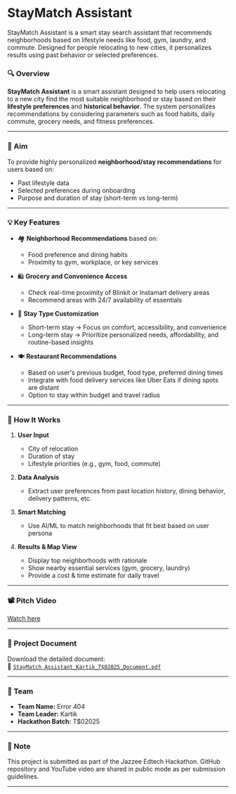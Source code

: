 # StayMatch Assistant
StayMatch Assistant is a smart stay search assistant that recommends neighborhoods based on lifestyle needs like food, gym, laundry, and commute. Designed for people relocating to new cities, it personalizes results using past behavior or selected preferences.

### 🔍 Overview

**StayMatch Assistant** is a smart assistant designed to help users relocating to a new city find the most suitable neighborhood or stay based on their **lifestyle preferences** and **historical behavior**. The system personalizes recommendations by considering parameters such as food habits, daily commute, grocery needs, and fitness preferences.

---

### 🎯 Aim

To provide highly personalized **neighborhood/stay recommendations** for users based on:

- Past lifestyle data
- Selected preferences during onboarding
- Purpose and duration of stay (short-term vs long-term)

---

### 💡 Key Features

- 🏘️ **Neighborhood Recommendations** based on:
  - Food preference and dining habits
  - Proximity to gym, workplace, or key services

- 🛍️ **Grocery and Convenience Access**
  - Check real-time proximity of Blinkit or Instamart delivery areas
  - Recommend areas with 24/7 availability of essentials

- 📆 **Stay Type Customization**
  - Short-term stay → Focus on comfort, accessibility, and convenience
  - Long-term stay → Prioritize personalized needs, affordability, and routine-based insights

- 🍽️ **Restaurant Recommendations**
  - Based on user's previous budget, food type, preferred dining times
  - Integrate with food delivery services like Uber Eats if dining spots are distant
  - Option to stay within budget and travel radius

---

### 🚀 How It Works

1. **User Input**
   - City of relocation
   - Duration of stay
   - Lifestyle priorities (e.g., gym, food, commute)

2. **Data Analysis**
   - Extract user preferences from past location history, dining behavior, delivery patterns, etc.

3. **Smart Matching**
   - Use AI/ML to match neighborhoods that fit best based on user persona

4. **Results & Map View**
   - Display top neighborhoods with rationale
   - Show nearby essential services (gym, grocery, laundry)
   - Provide a cost & time estimate for daily travel

---

### 📽️ Pitch Video

[Watch here](https://youtu.be/rn_rtNd4eqU?si=EvFDsB8Q-sz3tNlR)

---

### 📄 Project Document

Download the detailed document:  
📄 [`StayMatch Assistant_Kartik_T$02025_Document.pdf`](CityStay_Aniruddh_T$02025_Document.pdf)

---

### 👥 Team

- **Team Name:** Error 404
- **Team Leader:** Kartik
- **Hackathon Batch:** T$02025

---

### 📌 Note

This project is submitted as part of the Jazzee Edtech Hackathon. GitHub repository and YouTube video are shared in public mode as per submission guidelines.

---
